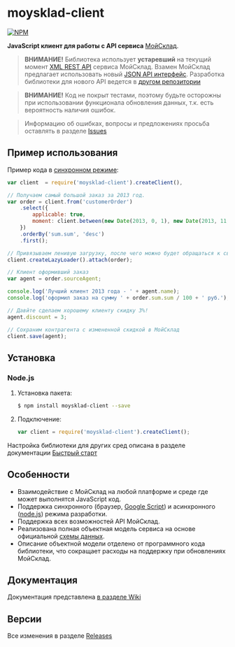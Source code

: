 # **moysklad-client**

[![NPM](https://nodei.co/npm/moysklad-client.png?downloads=true&stars=true)](https://nodei.co/npm/moysklad-client/)

**JavaScript клиент для работы с API сервиса** [МойСклад](http://moysklad.ru).

> **ВНИМАНИЕ!**
> Библиотека использует **устаревший** на текущий момент [XML REST API](https://support.moysklad.ru/hc/ru/articles/203404253-REST-%D1%81%D0%B5%D1%80%D0%B2%D0%B8%D1%81-%D1%81%D0%B8%D0%BD%D1%85%D1%80%D0%BE%D0%BD%D0%B8%D0%B7%D0%B0%D1%86%D0%B8%D0%B8-%D0%B4%D0%B0%D0%BD%D0%BD%D1%8B%D1%85) сервиса МойСклад. Взамен МойСклад предлагает использовать новый [JSON API интерфейс](https://online.moysklad.ru/api/remap/1.0/doc/). Разработка библиотеки для нового API ведется в [другом репозитории](https://github.com/wmakeev/moysklad)

> **ВНИМАНИЕ!**
> Код не покрыт тестами, поэтому будьте осторожны при использовании функционала обновления данных, т.к. есть вероятность наличия ошибок.

> Информацию об ошибках, вопросы и предложениях просьба оставлять в разделе [Issues](https://github.com/wmakeev/moysklad-client/issues?state=open)


## Пример использования
Пример кода в [синхронном режиме](https://github.com/wmakeev/moysklad-client/wiki/quick-start#%D0%A1%D0%B8%D0%BD%D1%85%D1%80%D0%BE%D0%BD%D0%BD%D1%8B%D0%B9-%D1%80%D0%B5%D0%B6%D0%B8%D0%BC):
```javascript
var client  = require('moysklad-client').createClient(),

// Получаем самый большой заказ за 2013 год.
var order = client.from('customerOrder')
    .select({
        applicable: true,
        moment: client.between(new Date(2013, 0, 1), new Date(2013, 11, 31))
    })
    .orderBy('sum.sum', 'desc')
    .first();

// Привязываем ленивую загрузку, после чего можно будет обращаться к связанным сущностям, напр. order.sourceAgent.name
client.createLazyLoader().attach(order);

// Клиент оформивший заказ
var agent = order.sourceAgent;

console.log('Лучший клиент 2013 года - ' + agent.name);
console.log('оформил заказ на сумму ' + order.sum.sum / 100 + ' руб.');

// Давйте сделаем хорошему клиенту скидку 3%!
agent.discount = 3;

// Сохраним контрагента с измененной скидкой в МойСклад
client.save(agent);
```

## Установка
### Node.js
1. Установка пакета:

    ```bash
    $ npm install moysklad-client --save
    ```

2. Подключение:

    ```js
    var client = require('moysklad-client').createClient();
    ```

Настройка библиотеки для других сред описана в разделе документации [Быстрый старт](https://github.com/wmakeev/moysklad-client/wiki/quick-start)

## Особенности

- Взаимодействие с МойСклад на любой платформе и среде где может выполнятся JavaScript код.
- Поддержка синхронного (браузер, [Google Script](http://www.google.com/script/start/)) и асинхронного ([node.js](http://nodejs.org/)) режима разработки.
- Поддержка всех возможностей API МойСклад.
- Реализована полная объектная модель сервиса на основе официальной [схемы данных](https://online.moysklad.ru/exchange/schema/MOYsklad.xsd).
- Описание объектной модели отделено от программного кода библиотеки, что сокращает расходы на поддержку при обновлениях МойСклад.

## Документация
Документация представлена [в разделе Wiki](https://github.com/wmakeev/moysklad-client/wiki)

## Версии
Все изменения в разделе [Releases](https://github.com/wmakeev/moysklad-client/releases)
